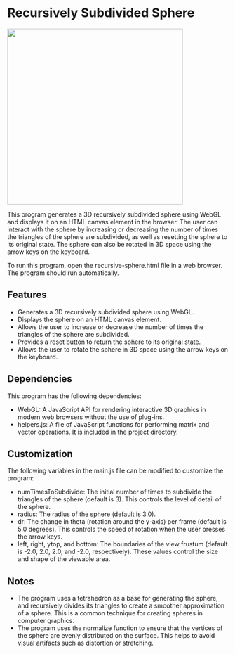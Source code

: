 # Recursively Subdivided Sphere

<img src="https://user-images.githubusercontent.com/108101472/210532442-55d57c8e-ff3c-491e-b29d-ec1907389c54.jpg" width="400">

This program generates a 3D recursively subdivided sphere using WebGL and displays it on an HTML canvas element in the browser. The user can interact with the sphere by increasing or decreasing the number of times the triangles of the sphere are subdivided, as well as resetting the sphere to its original state. The sphere can also be rotated in 3D space using the arrow keys on the keyboard.

To run this program, open the recursive-sphere.html file in a web browser. The program should run automatically.

## Features

  * Generates a 3D recursively subdivided sphere using WebGL.
  * Displays the sphere on an HTML canvas element.
  * Allows the user to increase or decrease the number of times the triangles of the sphere are subdivided.
  * Provides a reset button to return the sphere to its original state.
  * Allows the user to rotate the sphere in 3D space using the arrow keys on the keyboard.

## Dependencies

This program has the following dependencies:

  * WebGL: A JavaScript API for rendering interactive 3D graphics in modern web browsers without the use of plug-ins.
  * helpers.js: A file of JavaScript functions for performing matrix and vector operations. It is included in the project directory.
    
## Customization

The following variables in the main.js file can be modified to customize the program:

  * numTimesToSubdivide: The initial number of times to subdivide the triangles of the sphere (default is 3). This controls the level of detail of the sphere.
  * radius: The radius of the sphere (default is 3.0).
  * dr: The change in theta (rotation around the y-axis) per frame (default is 5.0 degrees). This controls the speed of rotation when the user presses the arrow keys.
  * left, right, ytop, and bottom: The boundaries of the view frustum (default is -2.0, 2.0, 2.0, and -2.0, respectively). These values control the size and shape of the viewable area.

## Notes

  * The program uses a tetrahedron as a base for generating the sphere, and recursively divides its triangles to create a smoother approximation of a sphere. This is a common technique for creating spheres in computer graphics.
  * The program uses the normalize function to ensure that the vertices of the sphere are evenly distributed on the surface. This helps to avoid visual artifacts such as distortion or stretching.
